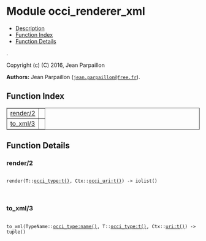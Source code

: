 

# Module occi_renderer_xml #
* [Description](#description)
* [Function Index](#index)
* [Function Details](#functions)

.

Copyright (c) (C) 2016, Jean Parpaillon

__Authors:__ Jean Parpaillon ([`jean.parpaillon@free.fr`](mailto:jean.parpaillon@free.fr)).

<a name="index"></a>

## Function Index ##


<table width="100%" border="1" cellspacing="0" cellpadding="2" summary="function index"><tr><td valign="top"><a href="#render-2">render/2</a></td><td></td></tr><tr><td valign="top"><a href="#to_xml-3">to_xml/3</a></td><td></td></tr></table>


<a name="functions"></a>

## Function Details ##

<a name="render-2"></a>

### render/2 ###

<pre><code>
render(T::<a href="occi_type.md#type-t">occi_type:t()</a>, Ctx::<a href="occi_uri.md#type-t">occi_uri:t()</a>) -&gt; iolist()
</code></pre>
<br />

<a name="to_xml-3"></a>

### to_xml/3 ###

<pre><code>
to_xml(TypeName::<a href="occi_type.md#type-name">occi_type:name()</a>, T::<a href="occi_type.md#type-t">occi_type:t()</a>, Ctx::<a href="uri.md#type-t">uri:t()</a>) -&gt; tuple()
</code></pre>
<br />

